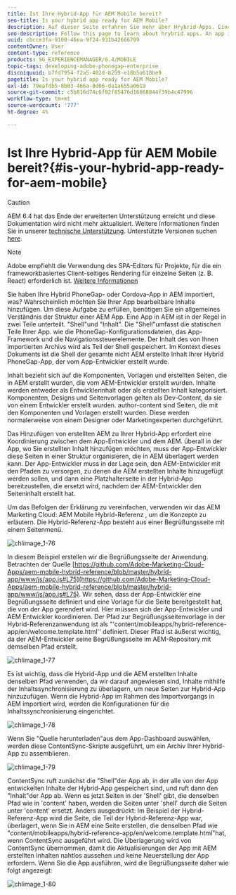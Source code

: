 ```yaml
---
title: Ist Ihre Hybrid-App für AEM Mobile bereit?
seo-title: Is your hybrid app ready for AEM Mobile?
description: Auf dieser Seite erfahren Sie mehr über Hrybrid-Apps. Eine App in AEM ist in der Regel in zwei Teile unterteilt. "Shell"und "Inhalt"sowie diese Seite bieten weitere Einblicke zu diesen Themen.
seo-description: Follow this page to learn about hrybrid apps. An app in AEM is commonly divided into two parts. The 'shell' and 'content' and this page provides more insight on these topics.
uuid: cbcce3fa-9100-46ea-9f24-931b42666709
contentOwner: User
content-type: reference
products: SG_EXPERIENCEMANAGER/6.4/MOBILE
topic-tags: developing-adobe-phonegap-enterprise
discoiquuid: b7fd7954-f2a5-402d-b259-e18b5a618be9
pagetitle: Is your hybrid app ready for AEM Mobile?
exl-id: 79eafdb5-8b83-466a-8d06-da1a655a0619
source-git-commit: c5b816d74c6f02f85476d16868844f39b4c47996
workflow-type: tm+mt
source-wordcount: '777'
ht-degree: 4%

---
```


# Ist Ihre Hybrid-App für AEM Mobile bereit?{#is-your-hybrid-app-ready-for-aem-mobile}

>[!CAUTION]
>
>AEM 6.4 hat das Ende der erweiterten Unterstützung erreicht und diese Dokumentation wird nicht mehr aktualisiert. Weitere Informationen finden Sie in unserer [technische Unterstützung](https://helpx.adobe.com/de/support/programs/eol-matrix.html). Unterstützte Versionen suchen [here](https://experienceleague.adobe.com/docs/?lang=de).

>[!NOTE]
>
>Adobe empfiehlt die Verwendung des SPA-Editors für Projekte, für die ein frameworkbasiertes Client-seitiges Rendering für einzelne Seiten (z. B. React) erforderlich ist. [Weitere Informationen](/help/sites-developing/spa-overview.md)

Sie haben Ihre Hybrid PhoneGap- oder Cordova-App in AEM importiert, was? Wahrscheinlich möchten Sie Ihrer App bearbeitbare Inhalte hinzufügen. Um diese Aufgabe zu erfüllen, benötigen Sie ein allgemeines Verständnis der Struktur einer AEM App. Eine App in AEM ist in der Regel in zwei Teile unterteilt. &quot;Shell&quot;und &quot;Inhalt&quot;. Die &quot;Shell&quot;umfasst die statischen Teile Ihrer App. wie die PhoneGap-Konfigurationsdateien, das App-Framework und die Navigationssteuerelemente. Der Inhalt des von Ihnen importierten Archivs wird als Teil der Shell gespeichert. Im Kontext dieses Dokuments ist die Shell der gesamte nicht AEM erstellte Inhalt Ihrer Hybrid PhoneGap-App, der vom App-Entwickler erstellt wurde.

Inhalt bezieht sich auf die Komponenten, Vorlagen und erstellten Seiten, die in AEM erstellt wurden, die vom AEM-Entwickler erstellt wurden. Inhalte werden entweder als Entwicklerinhalt oder als erstellten Inhalt kategorisiert. Komponenten, Designs und Seitenvorlagen gelten als Dev-Content, da sie von einem Entwickler erstellt wurden. author-content sind Seiten, die mit den Komponenten und Vorlagen erstellt wurden. Diese werden normalerweise von einem Designer oder Marketingexperten durchgeführt.

Das Hinzufügen von erstellten AEM zu Ihrer Hybrid-App erfordert eine Koordinierung zwischen dem App-Entwickler und dem AEM. überall in der App, wo Sie erstellten Inhalt hinzufügen möchten, muss der App-Entwickler diese Seiten in einer Struktur organisieren, die in AEM überlagert werden kann. Der App-Entwickler muss in der Lage sein, den AEM-Entwickler mit den Pfaden zu versorgen, zu denen die AEM erstellten Inhalte hinzugefügt werden sollen, und dann eine Platzhalterseite in der Hybrid-App bereitzustellen, die ersetzt wird, nachdem der AEM-Entwickler den Seiteninhalt erstellt hat.

Um das Befolgen der Erklärung zu vereinfachen, verwenden wir das AEM Marketing Cloud: AEM Mobile Hybrid-Referenz , um die Konzepte zu erläutern. Die Hybrid-Referenz-App besteht aus einer Begrüßungsseite mit einem Seitenmenü.

![chlimage_1-76](assets/chlimage_1-76.png)

In diesem Beispiel erstellen wir die Begrüßungsseite der Anwendung. Betrachten der Quelle [https://github.com/Adobe-Marketing-Cloud-Apps/aem-mobile-hybrid-reference/blob/master/hybrid-app/www/js/app.js#L75](https://github.com/Adobe-Marketing-Cloud-Apps/aem-mobile-hybrid-reference/blob/master/hybrid-app/www/js/app.js#L75). Wir sehen, dass der App-Entwickler eine Begrüßungsseite definiert und eine Vorlage für die Seite bereitgestellt hat, die von der App gerendert wird. Hier müssen sich der App-Entwickler und AEM Entwickler koordinieren. Der Pfad zur Begrüßungsseitenvorlage in der Hybrid-Referenzanwendung ist als &quot;&#39;content/mobileapps/hybrid-reference-app/en/welcome.template.html&#39;&#39; definiert. Dieser Pfad ist äußerst wichtig, da der AEM-Entwickler seine Begrüßungsseite im AEM-Repository mit demselben Pfad erstellt.

![chlimage_1-77](assets/chlimage_1-77.png)

Es ist wichtig, dass die Hybrid-App und die AEM erstellten Inhalte denselben Pfad verwenden, da wir darauf angewiesen sind, Inhalte mithilfe der Inhaltssynchronisierung zu überlagern, um neue Seiten zur Hybrid-App hinzuzufügen. Wenn die Hybrid-App im Rahmen des Importvorgangs in AEM importiert wird, werden die Konfigurationen für die Inhaltssynchronisierung eingerichtet.

![chlimage_1-78](assets/chlimage_1-78.png)

Wenn Sie &quot;Quelle herunterladen&quot;aus dem App-Dashboard auswählen, werden diese ContentSync-Skripte ausgeführt, um ein Archiv Ihrer Hybrid-App zu assemblieren.

![chlimage_1-79](assets/chlimage_1-79.png)

ContentSync ruft zunächst die &quot;Shell&quot;der App ab, in der alle von der App entwickelten Inhalte der Hybrid-App gespeichert sind, und ruft dann den &quot;Inhalt&quot;der App ab. Wenn es jetzt Seiten in der &#39;Shell&#39; gibt, die denselben Pfad wie in &#39;content&#39; haben, werden die Seiten unter &#39;shell&#39; durch die Seiten unter &#39;content&#39; ersetzt. Anders ausgedrückt: Im Beispiel der Hybrid-Referenz-App wird die Seite, die Teil der Hybrid-Referenz-App war, überlagert, wenn Sie in AEM eine Seite erstellen, die denselben Pfad wie &quot;content/mobileapps/hybrid-reference-app/en/welcome.template.html&quot;hat, wenn ContentSync ausgeführt wird. Die Überlagerung wird von ContentSync übernommen, damit die Aktualisierungen der App mit AEM erstellten Inhalten nahtlos aussehen und keine Neuerstellung der App erfordern. Wenn Sie die App ausführen, wird die Begrüßungsseite daher wie folgt angezeigt:

![chlimage_1-80](assets/chlimage_1-80.png)
